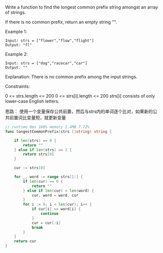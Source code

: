 Write a function to find the longest common prefix string amongst an array of strings.

If there is no common prefix, return an empty string "".

 

Example 1:
```
Input: strs = ["flower","flow","flight"]
Output: "fl"
```
Example 2:
```
Input: strs = ["dog","racecar","car"]
Output: ""
```
Explanation: There is no common prefix among the input strings.
 

Constraints:

0 <= strs.length <= 200
0 <= strs[i].length <= 200
strs[i] consists of only lower-case English letters.

思路：
使用一个变量保存公共前置，然后与strs内的单词逐个比对，如果新的公共前置词比变量短，就更新变量

```go
// runtime 0ms 100% memory 2.4MB 7.72% 
func longestCommonPrefix(strs []string) string {

	if len(strs) == 0 {
		return ""
	} else if len(strs) == 1 {
		return strs[0]
	}

	cur := strs[0]

	for _, word := range strs[1:] {
        if len(cur) == 0 {
            return ""
        } else if len(cur) > len(word) {
			cur, word = word, cur
		}
		for i := 0; i < len(cur); i++ {
			if cur[i] == word[i] {
				continue
			}
			cur = cur[:i]
			break
		}
	}
	return cur
}
```